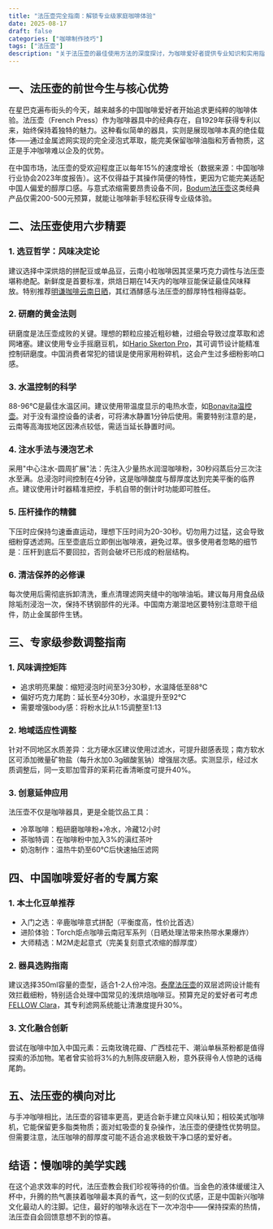 ```yaml
---
title: "法压壶完全指南：解锁专业级家庭咖啡体验"
date: 2025-08-17
draft: false
categories: ["咖啡制作技巧"]
tags: ["法压壶"]
description: "关于法压壶的最佳使用方法的深度探讨，为咖啡爱好者提供专业知识和实用指南。"
---
```


## 一、法压壶的前世今生与核心优势
在星巴克遍布街头的今天，越来越多的中国咖啡爱好者开始追求更纯粹的咖啡体验。法压壶（French Press）作为咖啡器具中的经典存在，自1929年获得专利以来，始终保持着独特的魅力。这种看似简单的器具，实则是展现咖啡本真的绝佳载体——通过金属滤网实现的完全浸泡式萃取，能完美保留咖啡油脂和芳香物质，这正是手冲咖啡难以企及的优势。

在中国市场，法压壶的受欢迎程度正以每年15%的速度增长（数据来源：中国咖啡行业协会2023年度报告）。这不仅得益于其操作简便的特性，更因为它能完美适配中国人偏爱的醇厚口感。与意式浓缩需要昂贵设备不同，[Bodum法压壶](https://www.amazon.com/s?k=Bodum%E6%B3%95%E5%8E%8B%E5%A3%B6&tag=coffeeprism-20)这类经典产品仅需200-500元预算，就能让咖啡新手轻松获得专业级体验。

## 二、法压壶使用六步精要
### 1. 选豆哲学：风味决定论
建议选择中深烘焙的拼配豆或单品豆，云南小粒咖啡因其坚果巧克力调性与法压壶堪称绝配。新鲜度是首要标准，烘焙日期在14天内的咖啡豆能保证最佳风味释放。特别推荐[明谦咖啡云南日晒](https://www.amazon.com/s?k=%E6%98%8E%E8%B0%A6%E5%92%96%E5%95%A1%E4%BA%91%E5%8D%97%E6%97%A5%E6%99%92&tag=coffeeprism-20)，其红酒酵感与法压壶的醇厚特性相得益彰。

### 2. 研磨的黄金法则
研磨度是法压壶成败的关键。理想的颗粒应接近粗砂糖，过细会导致过度萃取和滤网堵塞。建议使用专业手摇磨豆机，如[Hario Skerton Pro](https://www.amazon.com/s?k=Hario%20Skerton%20Pro&tag=coffeeprism-20)，其可调节设计能精准控制研磨度。中国消费者常犯的错误是使用家用粉碎机，这会产生过多细粉影响口感。

### 3. 水温控制的科学
88-96℃是最佳水温区间。建议使用带温度显示的电热水壶，如[Bonavita温控壶](https://www.amazon.com/s?k=Bonavita%E6%B8%A9%E6%8E%A7%E5%A3%B6&tag=coffeeprism-20)。对于没有温控设备的读者，可将沸水静置1分钟后使用。需要特别注意的是，云南等高海拔地区因沸点较低，需适当延长静置时间。

### 4. 注水手法与浸泡艺术
采用"中心注水-圆周扩展"法：先注入少量热水润湿咖啡粉，30秒闷蒸后分三次注水至满。总浸泡时间控制在4分钟，这是咖啡酸度与醇厚度达到完美平衡的临界点。建议使用计时器精准把控，手机自带的倒计时功能即可胜任。

### 5. 压杆操作的精髓
下压时应保持匀速垂直运动，理想下压时间为20-30秒。切勿用力过猛，这会导致细粉穿透滤网。压至壶底后立即倒出咖啡液，避免过萃。很多使用者忽略的细节是：压杆到底后不要回拉，否则会破坏已形成的粉层结构。

### 6. 清洁保养的必修课
每次使用后需彻底拆卸清洗，重点清理滤网夹缝中的咖啡油垢。建议每月用食品级除垢剂浸泡一次，保持不锈钢部件的光泽。中国南方潮湿地区要特别注意晾干组件，防止金属部件生锈。

## 三、专家级参数调整指南
### 1. 风味调控矩阵
- 追求明亮果酸：缩短浸泡时间至3分30秒，水温降低至88℃
- 偏好巧克力尾韵：延长至4分30秒，水温提升至92℃
- 需要增强body感：将粉水比从1:15调整至1:13

### 2. 地域适应性调整
针对不同地区水质差异：北方硬水区建议使用过滤水，可提升甜感表现；南方软水区可添加微量矿物盐（每升水加0.3g碳酸氢钠）增强层次感。实测显示，经过水质调整后，同一支耶加雪菲的茉莉花香清晰度可提升40%。

### 3. 创意延伸应用
法压壶不仅是咖啡器具，更是全能饮品工具：
- 冷萃咖啡：粗研磨咖啡粉+冷水，冷藏12小时
- 茶咖特调：在咖啡粉中加入3%的滇红茶叶
- 奶泡制作：温热牛奶至60℃后快速抽压滤网

## 四、中国咖啡爱好者的专属方案
### 1. 本土化豆单推荐
- 入门之选：辛鹿咖啡意式拼配（平衡度高，性价比首选）
- 进阶体验：Torch炬点咖啡云南冠军系列（日晒处理法带来热带水果爆炸）
- 大师精选：M2M走起意式（完美复刻意式浓缩的醇厚度）

### 2. 器具选购指南
建议选择350ml容量的壶型，适合1-2人份冲泡。[泰摩法压壶](https://www.amazon.com/s?k=%E6%B3%B0%E6%91%A9%E6%B3%95%E5%8E%8B%E5%A3%B6&tag=coffeeprism-20)的双层滤网设计能有效拦截细粉，特别适合处理中国常见的浅烘焙咖啡豆。预算充足的爱好者可考虑[FELLOW Clara](https://www.amazon.com/s?k=FELLOW%20Clara&tag=coffeeprism-20)，其专利滤网系统能让清澈度提升30%。

### 3. 文化融合创新
尝试在咖啡中加入中国元素：云南玫瑰花瓣、广西桂花干、潮汕单枞茶粉都是值得探索的添加物。笔者曾实验将3%的九制陈皮研磨入粉，意外获得令人惊艳的话梅尾韵。

## 五、法压壶的横向对比
与手冲咖啡相比，法压壶的容错率更高，更适合新手建立风味认知；相较美式咖啡机，它能保留更多脂类物质；面对虹吸壶的复杂操作，法压壶的便捷性优势明显。但需要注意，法压咖啡的醇厚度可能不适合追求极致干净口感的爱好者。

## 结语：慢咖啡的美学实践
在这个追求效率的时代，法压壶教会我们珍视等待的价值。当金色的液体缓缓注入杯中，升腾的热气裹挟着咖啡最本真的香气，这一刻的仪式感，正是中国新兴咖啡文化最动人的注脚。记住，最好的咖啡永远在下一次冲泡中——保持探索的热情，法压壶自会回馈意想不到的惊喜。